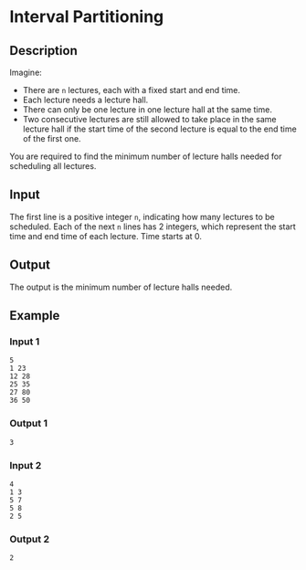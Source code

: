 # Interval Partitioning

## Description

Imagine:

- There are `n` lectures, each with a fixed start and end time.
- Each lecture needs a lecture hall.
- There can only be one lecture in one lecture hall at the same time.
- Two consecutive lectures are still allowed to take place in the same lecture hall if the start time of the second lecture is equal to the end time of the first one.

You are required to find the minimum number of lecture halls needed for scheduling all lectures.

## Input

The first line is a positive integer `n`, indicating how many lectures to be scheduled. Each of the next `n` lines has 2 integers, which represent the start time and end time of each lecture. Time starts at 0.

## Output

The output is the minimum number of lecture halls needed.

## Example

### Input 1

```text
5
1 23
12 28
25 35
27 80
36 50
```

### Output 1

```text
3
```

### Input 2

```text
4
1 3
5 7
5 8
2 5
```

### Output 2

```text
2
```
